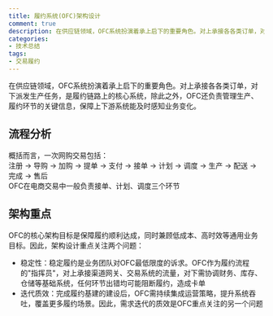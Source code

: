 ```yaml
---
title: 履约系统(OFC)架构设计
comment: true
description: 在供应链领域，OFC系统扮演着承上启下的重要角色。对上承接各各类订单，对下派发生产任务，是履约链路上的核心系统，除此之外，OFC还负责管理生产、履约环节的关键信息，保障上下游系统能及时感知业务变化。
categories:
- 技术总结
tags:
- 交易履约
---
```

在供应链领域，OFC系统扮演着承上启下的重要角色。对上承接各各类订单，对下派发生产任务，是履约链路上的核心系统，除此之外，OFC还负责管理生产、履约环节的关键信息，保障上下游系统能及时感知业务变化。

## 流程分析

概括而言，一次网购交易包括：  
注册 -> 导购 -> 加购 -> 提单 -> 支付 -> 接单 -> 计划 -> 调度 -> 生产 -> 配送 -> 完成 -> 售后  
OFC在电商交易中一般负责接单、计划、调度三个环节

## 架构重点

OFC的核心架构目标是保障履约顺利达成，同时兼顾低成本、高时效等通用业务目标。因此，架构设计重点关注两个问题：

- 稳定性：稳定履约是业务团队对OFC最低限度的诉求。OFC作为履约流程的"指挥员"，对上承接渠道网关、交易系统的流量，对下需协调财务、库存、仓储等基础系统，任何环节出错均可能阻断履约，造成卡单
- 迭代质效：完成履约基建的建设后，OFC需持续集成运营策略，提升系统吞吐，覆盖更多履约场景。因此，需求迭代的质效是OFC重点关注的另一个问题
